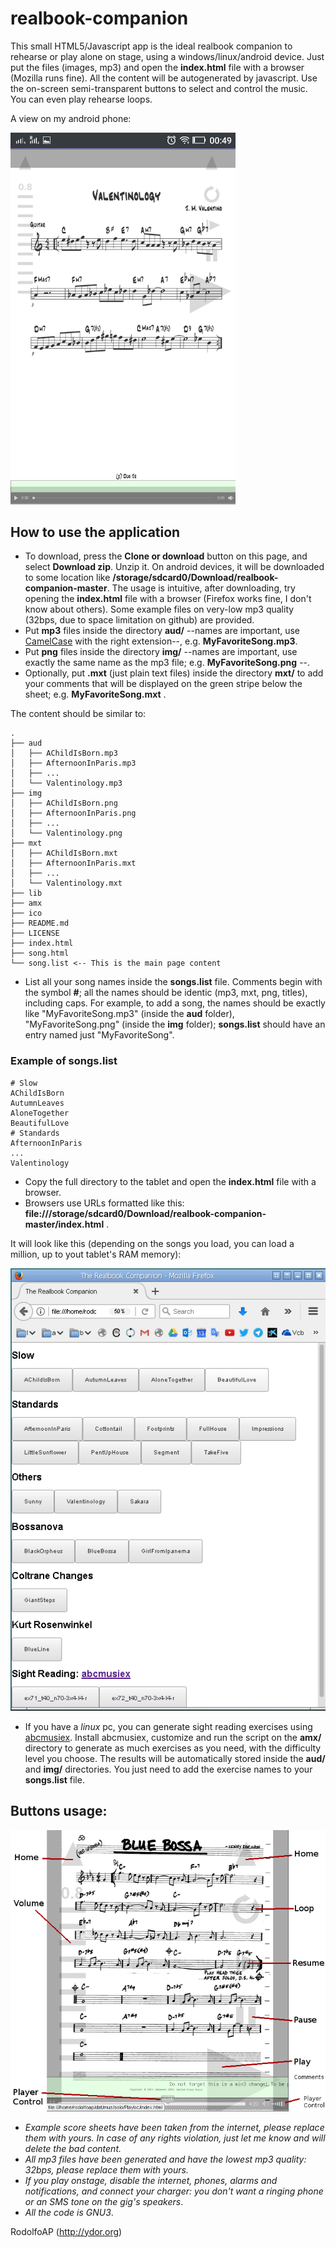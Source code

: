 # realbook-companion

This small HTML5/Javascript app is the ideal realbook companion to rehearse or play alone on stage, using a windows/linux/android device. Just put the files (images, mp3) and open the **index.html** file with a browser (Mozilla runs fine). All the content will be autogenerated by javascript. Use the on-screen semi-transparent buttons to select and control the music. You can even play rehearse loops. 

A view on my android phone:

<img width="360" alt="portfolio_view" src="https://github.com/rodolfoap/realbook-companion/blob/master/lib/rbc_m.png">

## How to use the application

* To download, press the **Clone or download** button on this page, and select **Download zip**. Unzip it. On android devices, it will be downloaded to some location like **/storage/sdcard0/Download/realbook-companion-master**. The usage is intuitive, after downloading, try opening the **index.html** file with a browser (Firefox works fine, I don't know about others). Some example files on very-low mp3 quality (32bps, due to space limitation on github) are provided. 
* Put **mp3** files inside the directory **aud/** --names are important, use [CamelCase](https://en.wikipedia.org/wiki/Camel_case) with the right extension--, e.g. **MyFavoriteSong.mp3**.
* Put **png** files inside the directory **img/** --names are important, use exactly the same name as the mp3 file; e.g. **MyFavoriteSong.png** --.
* Optionally, put **.mxt** (just plain text files) inside the directory **mxt/** to add your comments that will be displayed on the green stripe below the sheet; e.g. **MyFavoriteSong.mxt** .

The content should be similar to:

```
.
├── aud
│   ├── AChildIsBorn.mp3
│   ├── AfternoonInParis.mp3
│   ├── ...
│   └── Valentinology.mp3
├── img
│   ├── AChildIsBorn.png
│   ├── AfternoonInParis.png
│   ├── ...
│   └── Valentinology.png
├── mxt
│   ├── AChildIsBorn.mxt
│   ├── AfternoonInParis.mxt
│   ├── ...
│   └── Valentinology.mxt
├── lib
├── amx
├── ico
├── README.md
├── LICENSE
├── index.html
├── song.html
└── song.list <-- This is the main page content 
```
* List all your song names inside the **songs.list** file. Comments begin with the symbol **#**; all the names should be identic (mp3, mxt, png, titles), including caps. For example, to add a song, the names should be exactly like "MyFavoriteSong.mp3" (inside the **aud** folder), "MyFavoriteSong.png" (inside the **img** folder); **songs.list** should have an entry named just "MyFavoriteSong".

### Example of **songs.list**

```
# Slow
AChildIsBorn
AutumnLeaves
AloneTogether
BeautifulLove
# Standards
AfternoonInParis
...
Valentinology
```
* Copy the full directory to the tablet and open the **index.html** file with a browser. 
* Browsers use URLs formatted like this: **file:///storage/sdcard0/Download/realbook-companion-master/index.html** .

It will look like this (depending on the songs you load, you can load a million, up to yout tablet's RAM memory):

![rbc_pc.png](https://github.com/rodolfoap/realbook-companion/blob/master/lib/rbc_pc.png)

* If you have a _linux_ pc, you can generate sight reading exercises using [abcmusiex](https://github.com/rodolfoap/abcmusiex). Install abcmusiex, customize and run the script on the **amx/** directory to generate as much exercises as you need, with the difficulty level you choose. The results will be automatically stored inside the **aud/** and **img/** directories. You just need to add the exercise names to your **songs.list** file.

## Buttons usage:

![rbc_buttons.png](https://github.com/rodolfoap/realbook-companion/blob/master/lib/rbc_buttons.png)

* _Example score sheets have been taken from the internet, please replace them with yours. In case of any rights violation, just let me know and will delete the bad content._
* _All mp3 files have been generated and have the lowest mp3 quality: 32bps, please replace them with yours._
* _If you play onstage, disable the internet, phones, alarms and notifications, and connect your charger: you don't want a ringing phone or an SMS tone on the gig's speakers_.
* _All the code is GNU3_.

RodolfoAP (http://ydor.org)
